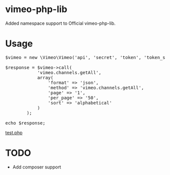 vimeo-php-lib
=============

Added namespace support to Official vimeo-php-lib.

Usage
=====
<pre>
$vimeo = new \Vimeo\Vimeo('api', 'secret', 'token', 'token_secret');

$response = $vimeo->call(
            'vimeo.channels.getAll',
            array(
                'format' => 'json',
                'method' => 'vimeo.channels.getAll',
                'page' => '1',
                'per_page' => '50',
                'sort' => 'alphabetical'
            )
        );

echo $response;
</pre>

[test.php](test.php)

 TODO
=====
- Add composer support
